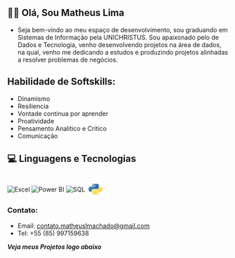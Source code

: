 ## 👨‍💻 Olá, Sou Matheus Lima

- Seja bem-vindo ao meu espaço de desenvolvimento, sou graduando em Sistemas de Informação pela UNICHRISTUS. Sou apaixonado pelo de Dados e Tecnologia, venho desenvolvendo projetos na área de dados, na qual, venho me dedicando a estudos e produzindo projetos alinhadas a resolver problemas de negócios.
  
## Habilidade de Softskills:

- Dinamismo
- Resiliencia
- Vontade continua por aprender
- Proatividade
- Pensamento Analitico e Critico
- Comunicação
  
## 💻 Linguagens e Tecnologias
<div style="display: inline_block"><br>
  <img align="center" alt="Excel" height="30" width="40" src="https://img.icons8.com/?size=100&id=UECmBSgBOvPT&format=png&color=000000">
  <img align="center" alt="Power BI" height="30" width="40" src="https://img.icons8.com/?size=100&id=qYfwpsRXEcpc&format=png&color=000000">
  <img align="center" alt="SQL" height="30" width="40" src="https://img.icons8.com/?size=100&id=J6KcaRLsTgpZ&format=png&color=000000">
  <img align="center" alt="Python" height="30" width="40" src="https://raw.githubusercontent.com/devicons/devicon/master/icons/python/python-original.svg">
  
</div>

### Contato:
- Email: contato.matheuslmachado@gmail.com
- Tel: +55 (85) 997159638

***Veja meus Projetos logo abaixo***
<!-- - Potfólio: 

<!--
**Matheuslmachado/Matheuslmachado** is a ✨ _special_ ✨ repository because its `README.md` (this file) appears on your GitHub profile.

Here are some ideas to get you started:

- 🔭 I’m currently working on ...
- 🌱 I’m currently learning ...
- 👯 I’m looking to collaborate on ...
- 🤔 I’m looking for help with ...
- 💬 Ask me about ...
- 📫 How to reach me: ...
- 😄 Pronouns: ...
- ⚡ Fun fact: ...
-->
